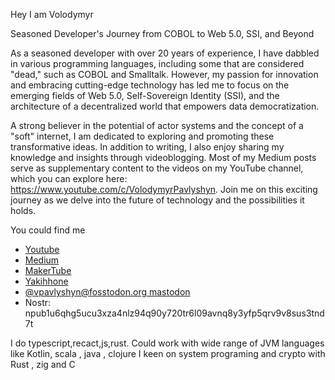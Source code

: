 <!--
**Volland/Volland** is a ✨ _special_ ✨ repository because its `README.md` (this file) appears on your GitHub profile.

Here are some ideas to get you started:

- 🔭 I’m currently working on ...
- 🌱 I’m currently learning ...
- 👯 I’m looking to collaborate on ...
- 🤔 I’m looking for help with ...
- 💬 Ask me about ...
- 📫 How to reach me: ...
- 😄 Pronouns: ...
- ⚡ Fun fact: ...
-->
Hey I am Volodymyr 

Seasoned Developer's Journey from COBOL to Web 5.0, SSI, and Beyond


 As a seasoned developer with over 20 years of experience, I have dabbled in various programming languages, including some that are considered "dead," such as COBOL and Smalltalk. However, my passion for innovation and embracing cutting-edge technology has led me to focus on the emerging fields of Web 5.0, Self-Sovereign Identity (SSI), and the architecture of a decentralized world that empowers data democratization.


A strong believer in the potential of actor systems and the concept of a "soft" internet, I am dedicated to exploring and promoting these transformative ideas. In addition to writing, I also enjoy sharing my knowledge and insights through videoblogging. Most of my Medium posts serve as supplementary content to the videos on my YouTube channel, which you can explore here: https://www.youtube.com/c/VolodymyrPavlyshyn. 
Join me on this exciting journey as we delve into the future of technology and the possibilities it holds.

You could find me 
- [Youtube](https://www.youtube.com/c/VolodymyrPavlyshyn)
- [Medium](https://medium.com/@volodymyrpavlyshyn)
- [MakerTube](https://makertube.net/c/ssiteatalks/videos)
- [Yakihhone](https://yakihonne.com/users/nprofile1qqswdqt52wvwgnpw6el3z6szhj09843a0hj7kfsrjgjys6qpkzkrcwgpr3mhxue69uhkummnw3ez6vp39eukz6mfdphkumn99e3k7mgpr3mhxue69uhkummnw3ez6vpj9eukz6mfdphkumn99e3k7mgpremhxue69uhkummnw3ez6vpn9ejx7unpveskxar0wfujummjvuq3gamnwvaz7tmjv4kxz7fwv3sk6atn9e5k7qg7waehxw309ahx7um5wgknqv3wv3hhyctxv93hgmmj0yhx7un8uyjmtl)
- [@vpavlyshyn@fosstodon.org mastodon](https://fosstodon.org/deck/@vpavlyshyn)
- Nostr: npub1u6qhg5ucu3xza4nlz94q90y720tr6l09avnq8y3yfp5qrv9v8sus3tnd7t

I do typescript,recact,js,rust. Could work with wide range of JVM languages like Kotlin, scala , java , clojure 
I keen on system programing and crypto with Rust , zig and C



